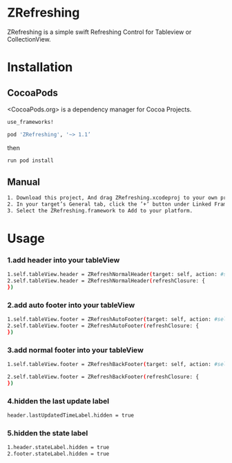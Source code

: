 # ZRefreshing

ZRefreshing is a simple swift Refreshing Control for Tableview or CollectionView.

# Installation
## CocoaPods
<CocoaPods.org> is a dependency manager for Cocoa Projects.
``` bash 
use_frameworks!

pod 'ZRefreshing', '~> 1.1’
``` 

then
``` bash 
run pod install 
```

## Manual

``` bash 
1. Download this project, And drag ZRefreshing.xcodeproj to your own project.
2. In your target’s General tab, click the ’+’ button under Linked Frameworks and Libraries.
3. Select the ZRefreshing.framework to Add to your platform. 
```

# Usage 
### 1.add header into your tableView
``` bash
1.self.tableView.header = ZRefreshNormalHeader(target: self, action: #selector(self.loadData(_:)));
2.self.tableView.header = ZRefreshNormalHeader(refreshClosure: {
})
```
### 2.add auto footer into your tableView 
``` bash
1.self.tableView.footer = ZRefreshAutoFooter(target: self, action: #selector(self.loadData(_:)));
2.self.tableView.footer = ZRefreshAutoFooter(refreshClosure: {
})
```
### 3.add normal footer into your tableView
``` bash
1.self.tableView.footer = ZRefreshBackFooter(target: self, action: #selector(self.loadData(_:)));

2.self.tableView.footer = ZRefreshBackFooter(refreshClosure: {
})
```
### 4.hidden the last update label 
``` bash 
header.lastUpdatedTimeLabel.hidden = true
```
### 5.hidden the state label 
``` bash
1.header.stateLabel.hidden = true
2.footer.stateLabel.hidden = true
```


